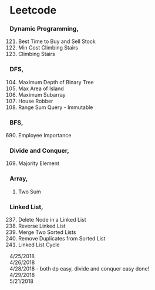 # Leetcode

### Dynamic Programming,
121. Best Time to Buy and Sell Stock
746. Min Cost Climbing Stairs
70.  Climbing Stairs

### DFS,
104. Maximum Depth of Binary Tree
695. Max Area of Island
53.  Maximum Subarray
198. House Robber
303. Range Sum Query - Immutable

### BFS,
690. Employee Importance

### Divide and Conquer,
169. Majority Element

### Array,
1.   Two Sum

### Linked List,
237. Delete Node in a Linked List
206. Reverse Linked List
21. Merge Two Sorted Lists
83. Remove Duplicates from Sorted List
141. Linked List Cycle

4/25/2018 <br />
4/26/2018 <br />
4/28/2018 - both dp easy, divide and conquer easy done! <br />
4/29/2018 <br />
5/21/2018 <br />


